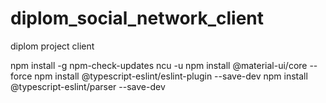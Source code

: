 # diplom_social_network_client
diplom project client

npm install -g npm-check-updates
ncu -u
npm install @material-ui/core --force
npm install @typescript-eslint/eslint-plugin --save-dev
npm install @typescript-eslint/parser --save-dev
